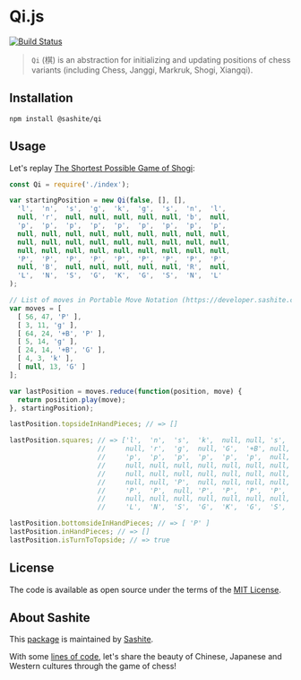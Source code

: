 # Qi.js

[![Build Status](https://travis-ci.org/sashite/qi.js.svg?branch=master)](https://travis-ci.org/sashite/qi.js)

> `Qi` (棋) is an abstraction for initializing and updating positions of chess variants (including Chess, Janggi, Markruk, Shogi, Xiangqi).

## Installation

```shell
npm install @sashite/qi
```

## Usage

Let's replay [The Shortest Possible Game of Shogi](https://userpages.monmouth.com/~colonel/shortshogi.html):

```javascript
const Qi = require('./index');

var startingPosition = new Qi(false, [], [],
  'l',  'n',  's',  'g',  'k',  'g',  's',  'n',  'l',
  null, 'r',  null, null, null, null, null, 'b',  null,
  'p',  'p',  'p',  'p',  'p',  'p',  'p',  'p',  'p',
  null, null, null, null, null, null, null, null, null,
  null, null, null, null, null, null, null, null, null,
  null, null, null, null, null, null, null, null, null,
  'P',  'P',  'P',  'P',  'P',  'P',  'P',  'P',  'P',
  null, 'B',  null, null, null, null, null, 'R',  null,
  'L',  'N',  'S',  'G',  'K',  'G',  'S',  'N',  'L'
);

// List of moves in Portable Move Notation (https://developer.sashite.com/specs/portable-move-notation) format.
var moves = [
  [ 56, 47, 'P' ],
  [ 3, 11, 'g' ],
  [ 64, 24, '+B', 'P' ],
  [ 5, 14, 'g' ],
  [ 24, 14, '+B', 'G' ],
  [ 4, 3, 'k' ],
  [ null, 13, 'G' ]
];

var lastPosition = moves.reduce(function(position, move) {
  return position.play(move);
}, startingPosition);

lastPosition.topsideInHandPieces; // => []

lastPosition.squares; // => ['l',  'n',  's',  'k',  null, null, 's',  'n',  'l',
                      //     null, 'r',  'g',  null, 'G',  '+B', null, 'b',  null,
                      //     'p',  'p',  'p',  'p',  'p',  'p',  null, 'p',  'p',
                      //     null, null, null, null, null, null, null, null, null,
                      //     null, null, null, null, null, null, null, null, null,
                      //     null, null, 'P',  null, null, null, null, null, null,
                      //     'P',  'P',  null, 'P',  'P',  'P',  'P',  'P',  'P',
                      //     null, null, null, null, null, null, null, 'R',  null,
                      //     'L',  'N',  'S',  'G',  'K',  'G',  'S',  'N',  'L']

lastPosition.bottomsideInHandPieces; // => [ 'P' ]
lastPosition.inHandPieces; // => []
lastPosition.isTurnToTopside; // => true
```

## License

The code is available as open source under the terms of the [MIT License](https://opensource.org/licenses/MIT).

## About Sashite

This [package](https://www.npmjs.com/package/@sashite/qi) is maintained by [Sashite](https://sashite.com/).

With some [lines of code](https://github.com/sashite/), let's share the beauty of Chinese, Japanese and Western cultures through the game of chess!
